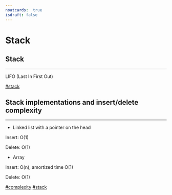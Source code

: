 ```yaml
---
noatcards:  true
isdraft: false
---
```


# Stack

## Stack

----

LIFO (Last In First Out)

[#stack](stack.md)

## Stack implementations and insert/delete complexity

----

- Linked list with a pointer on the head

Insert: O(1)

Delete: O(1)

- Array

Insert: O(n), amortized time O(1)

Delete: O(1)

[#complexity](complexity.md) [#stack](stack.md)
